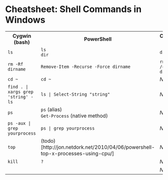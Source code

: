 # Cheatsheet: Shell Commands in Windows

<table>
    <tr>
        <th>Cygwin (bash)</th>
        <th>PowerShell</th>
        <th>Command Prompt</th>
    </tr>
    <tr>
      <td><code>ls</code></td>
      <td><code>ls</code><br><code>dir</code></td>
      <td><code>dir</code></td>
    </tr>
    <tr>
      <td><code>rm -Rf dirname</code></td>
      <td><code>Remove-Item -Recurse -Force dirname</code></td>
      <td><code>rmdir /s /q dirname</code></td>
    </tr>
    <tr>
      <td><code>cd ~</code></td>
      <td><code>cd ~</code></td>
      <td><em>N/A</em></td>
    </tr>
    <tr>
      <td><code>find . | xargs grep 'string' -ls</code></td>
      <td><code>ls | Select-String "string"</code></td>
      <td><em>N/A</em></td>
    </tr>
    <tr>
      <td><code>ps</code><br></td>
      <td><code>ps</code> (alias)<br><code>Get-Process</code> (native method)</td>
      <td><em>N/A</em></td>
    </tr>
    <tr>
      <td><code>ps -aux | grep yourprocess</code></td>
      <td><code>ps | grep yourprocess</td>
      <td><em>N/A</em></td>
    </tr>
    <tr>
      <td><code>top</code></td>
      <td>(todo)[http://jon.netdork.net/2010/04/06/powershell-top-x-processes-using-cpu/]</td>
      <td><em>N/A</em></td>
    </tr>
    <tr>
      <td><code>kill</code></td>
      <td><code>?</code></td>
      <td><em>N/A</em></td>
    </tr>
    <tr>
      <td><code></code></td>
      <td><code></code></td>
      <td><em>N/A</em></td>
    </tr>
</table>
